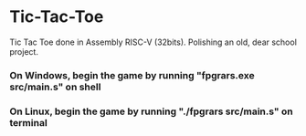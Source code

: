 # Tic-Tac-Toe
Tic Tac Toe done in Assembly RISC-V (32bits). Polishing an old, dear school project. 
### On Windows, begin the game by running "fpgrars.exe src/main.s" on shell
### On Linux, begin the game by running "./fpgrars src/main.s" on terminal
